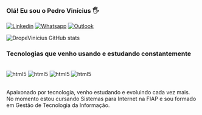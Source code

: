 ### Olá! Eu sou o Pedro Vinícius 🖐️

[![Linkedin](https://img.shields.io/badge/LinkedIn-0077B5?style=for-the-badge&logo=linkedin&logoColor=white)](https://www.linkedin.com/in/pedro-dias-330961221/)
[![Whatsapp](https://img.shields.io/badge/WhatsApp-25D366?style=for-the-badge&logo=whatsapp&logoColor=white)](https://api.whatsapp.com/send?phone=5511955513887)
[![Outlook](https://img.shields.io/badge/Microsoft_Outlook-0078D4?style=for-the-badge&logo=microsoft-outlook&logoColor=white)](mailto:pv.pires@hotmail.com)

![DropeVinicius GitHub stats](https://github-readme-stats.vercel.app/api?username=DropeVinicius&show_icons=true&theme=dracula)

### Tecnologias que venho usando e estudando constantemente

<div style="display: inline_block"><br/>
    <img align="center" alt="html5" src="https://img.shields.io/badge/HTML5-E34F26?style=for-the-badge&logo=html5&logoColor=white"/>
    <img align="center" alt="html5" src="https://img.shields.io/badge/CSS3-1572B6?style=for-the-badge&logo=css3&logoColor=white"/>
    <img align="center" alt="html5" src="https://img.shields.io/badge/JavaScript-F7DF1E?style=for-the-badge&logo=javascript&logoColor=black"/>
    <img align="center" alt="html5" src="https://img.shields.io/badge/Bootstrap-563D7C?style=for-the-badge&logo=bootstrap&logoColor=white"/>
</div><br/>

Apaixonado por tecnologia, venho estudando e evoluindo cada vez mais.<br/> 
No momento estou cursando Sistemas para Internet na FIAP e sou formado em Gestão de Tecnologia da Informação.
